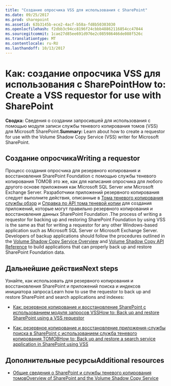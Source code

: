 ```yaml
---
title: "Создание опросчика VSS для использования с SharePoint"
ms.date: 09/25/2017
ms.prod: sharepoint
ms.assetid: 63b3145b-ece2-4acf-b58a-fd8b50303030
ms.openlocfilehash: f2dbb3c94cc8196f24cbbb48862116854cc47044
ms.sourcegitcommit: 1cae27d85ee691d976e2c085986466de088f526c
ms.translationtype: MT
ms.contentlocale: ru-RU
ms.lasthandoff: 10/13/2017
---
```

# <a name="how-to-create-a-vss-requestor-for-use-with-sharepoint"></a><span data-ttu-id="5ec4f-102">Как: создание опросчика VSS для использования с SharePoint</span><span class="sxs-lookup"><span data-stu-id="5ec4f-102">How to: Create a VSS requestor for use with SharePoint</span></span>
 <span data-ttu-id="5ec4f-103">**Сводка:** Сведения о создании запросившей для использования с помощью модуля записи службы теневого копирования томов (VSS) для Microsoft SharePoint.</span><span class="sxs-lookup"><span data-stu-id="5ec4f-103">**Summary:** Learn about how to create a requestor for use with the Volume Shadow Copy Service (VSS) writer for Microsoft SharePoint.</span></span>
## <a name="writing-a-requestor"></a><span data-ttu-id="5ec4f-104">Создание опросчика</span><span class="sxs-lookup"><span data-stu-id="5ec4f-104">Writing a requestor</span></span>

<span data-ttu-id="5ec4f-p101">Процесс создания опросчика для резервного копирования и восстановления SharePoint Foundation с помощью службы теневого копирования ТОМОВ это же, как для написания опросчика для любого другого основе приложения как Microsoft SQL Server или Microsoft Exchange Server. Разработчики приложений резервного копирования следует выполните действия, описанные в  [Тома теневого копирования службы обзор](http://msdn.microsoft.com/ru-ru/library/aa384649%28VS.85%29.aspx) и [Справка по API тома теневой копии](http://msdn.microsoft.com/ru-ru/library/aa384648%28VS.85%29.aspx) для создания приложений, которые могут правильно резервного копирования и восстановления данных SharePoint Foundation .</span><span class="sxs-lookup"><span data-stu-id="5ec4f-p101">The process of writing a requestor for backing up and restoring SharePoint Foundation by using VSS is the same as that for writing a requestor for any other Windows-based application such as Microsoft SQL Server or Microsoft Exchange Server. Developers of backup applications should follow the procedures outlined in the  [Volume Shadow Copy Service Overview](http://msdn.microsoft.com/ru-ru/library/aa384649%28VS.85%29.aspx) and [Volume Shadow Copy API Reference](http://msdn.microsoft.com/ru-ru/library/aa384648%28VS.85%29.aspx) to build applications that can properly back up and restore SharePoint Foundation data.</span></span>
  
    
    

## <a name="next-steps"></a><span data-ttu-id="5ec4f-107">Дальнейшие действия</span><span class="sxs-lookup"><span data-stu-id="5ec4f-107">Next steps</span></span>
<span data-ttu-id="5ec4f-108"><a name="Next"> </a></span><span class="sxs-lookup"><span data-stu-id="5ec4f-108"></span></span>

<span data-ttu-id="5ec4f-109">Узнайте, как использовать для резервного копирования и восстановления SharePoint и приложений поиска и индексов инициатора запроса:</span><span class="sxs-lookup"><span data-stu-id="5ec4f-109">Learn how to use the requestor to back up and restore SharePoint and search applications and indexes:</span></span>
  
    
    

-  [<span data-ttu-id="5ec4f-110">Как: резервное копирование и восстановление SharePoint с использованием модуля запросов VSS</span><span class="sxs-lookup"><span data-stu-id="5ec4f-110">How to: Back up and restore SharePoint using a VSS requestor</span></span>](how-to-back-up-and-restore-sharepoint-using-a-vss-requestor.md)
    
  
-  [<span data-ttu-id="5ec4f-111">Как: резервное копирование и восстановление приложения-службы поиска в SharePoint с использованием служба теневого копирования ТОМОВ</span><span class="sxs-lookup"><span data-stu-id="5ec4f-111">How to: Back up and restore a search service application in SharePoint using VSS</span></span>](how-to-back-up-and-restore-a-search-service-application-in-sharepoint-using.md)
    
  

## <a name="additional-resources"></a><span data-ttu-id="5ec4f-112">Дополнительные ресурсы</span><span class="sxs-lookup"><span data-stu-id="5ec4f-112">Additional resources</span></span>
<span data-ttu-id="5ec4f-113"><a name="bk_addresources"> </a></span><span class="sxs-lookup"><span data-stu-id="5ec4f-113"></span></span>


-  [<span data-ttu-id="5ec4f-114">Общие сведения о SharePoint и службы теневого копирования томов</span><span class="sxs-lookup"><span data-stu-id="5ec4f-114">Overview of SharePoint and the Volume Shadow Copy Service</span></span>](overview-of-sharepoint-and-the-volume-shadow-copy-service.md)
    
  

